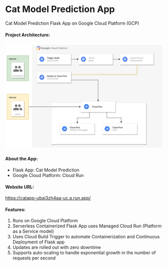 # Cat Model Prediction App     
Cat Model Prediction Flask App on Google Cloud Platform (GCP)


#### Project Architecture:
![Architecture](Cloud_Run_Architecture.png)

#### About the App:
- Flask App: Cat Model Prediction
- Google Cloud Platform: Cloud Run

#### Website URL:
https://catapp-ubaj3zh4aa-uc.a.run.app/

#### Features:
1. Runs on Google Cloud Platform
2. Serverless Containerized Flask App uses Managed Cloud Run (Platform as a Service model)
3. Uses Cloud Build Trigger to automate Containerization and Continuous Deployment of Flask app
4. Updates are rolled out with zero downtime
5. Supports auto-scaling to handle exponential growth in the number of requests per second

